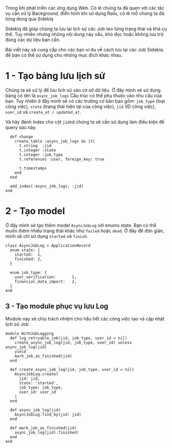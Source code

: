 Trong khi phát triển các ứng dụng Web. Có lẽ chúng ta đã quen với các tác vụ cần xử lý Background, điển hình khi sử dụng Rails, có lẽ mỗ chúng ta đã từng dùng qua
Sidekiq

Sidekiq đã giúp chúng ta lưu lại lịch sử các Job teo từng trạng thái và khá cụ thể. Tuy nhiên nhưng những nội dung này xấu, khó đọc hoặc
không lưu trữ đúng các dự liệu bạn cần.

Bài viết này sẽ cung cấp cho các bạn ví dụ về cách lưu lại các Job Sidekiq để bạn có thể sử dụng cho những mục đích khác nhau.

# 1 - Tạo bảng lưu lịch sử
Chúng ta sẽ xử lý để lưu lịch sử vào cơ sở dữ liệu. Ở đây mình sẽ sử dụng bảng có tên là `async_job_logs`
Cấu trúc có thể phụ thuộc vào nhu cầu của bạn. Tuy nhiên ở đây mình sẽ có các trường cơ bản bao gồm: `job_type` (loại công việc), 
`state` (trạng thái hiện tại của công việc), `jid` (ID công việc), `user_id` và `create_at / updated_at`.

Và hãy đánh index cho cột `jid`và chúng ta sẽ cần sử dụng làm điều kiện để query sau này.

```class CreateAsyncJobLogs < ActiveRecord::Migration[5.0]
  def change
    create_table :async_job_logs do |t|
      t.string  :jid
      t.integer :state
      t.integer :job_type
      t.references :user, foreign_key: true

      t.timestamps
    end
  end
  
  add_index(:async_job_logs, :jid)
end
```


# 2 - Tạo model
Ở đây mình sẽ tạo thêm model `AsyncJobLog` với enums state. Bạn có thể muốn thêm nhiều trạng thái khác như `failed` hoặc `dead`. 
Ở đây để đơn giản, mình sẽ chỉ sử dụng `started` và `finish`. 

```
class AsyncJobLog < ApplicationRecord
  enum state: {
    started:  1,
    finished: 2,
  }

  enum job_type: {
    user_verification:       1,
    financial_data_import:   2,
  }
end
```

## 3 - Tạo module phục vụ lưu Log

Module này sẽ chịu trách nhiệm cho hầu hết các công việc tạo và cập nhật lịch sử Job
```
module WithJobLogging
  def log_retryable_job(jid, job_type, user_id = nil)
    create_async_job_log(jid, job_type, user_id) unless async_job_log(jid)
    yield
    mark_job_as_finished(jid)
  end
  
  def create_async_job_log(jid, job_type, user_id = nil)
    AsyncJobLog.create(
      jid: jid,
      state: 'started',
      job_type: job_type,
      user_id: user_id
    )
  end

  def async_job_log(jid)
    AsyncJobLog.find_by(jid: jid)
  end

  def mark_job_as_finished(jid)
    async_job_log(jid).finished!
  end
end
```
